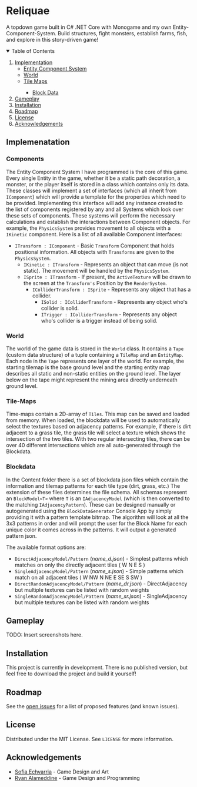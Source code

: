 <!--
[![Contributors][contributors-shield]][contributors-url]
[![Forks][forks-shield]][forks-url]
[![Stargazers][stars-shield]][stars-url]
[![Issues][issues-shield]][issues-url]
[![MIT License][license-shield]][license-url]
[![LinkedIn][linkedin-shield]][linkedin-url]
-->


# Reliquae

A topdown game built in C# .NET Core with Monogame and my own Entity-Component-System. Build structures, fight monsters, establish farms, fish, and explore in this story-driven game!

<!-- TABLE OF CONTENTS -->
<details open="open">
  <summary>Table of Contents</summary>
  <ol>
    <li><a href="#implementation">Implementation</a>
      <ul>
        <li><a href="#Components">Entity Component System</a></li>
        <li><a href="#world">World</a></li>
        <li><a href="#tilemap">Tile Maps</a></li>
        <ul>
          <li><a href="#blockdata">Block Data</a></li>
        </ul>
      </ul>
    </li>
    <li><a href="#gameplay">Gameplay</a></li>
    <li><a href="#installation">Installation</a></li>
    <li><a href="#roadmap">Roadmap</a></li>
    <li><a href="#license">License</a></li>
    <li><a href="#acknowledgements">Acknowledgements</a></li>
  </ol>
</details>


## Implemenatation

### Components

The Entity Component System I have programmed is the core of this game. Every single Entity in the game, whether it be a static path decoration, a monster, or the player itself is stored in a class which contains only its data. These classes will implement a set of interfaces (which all inherit from `IComponent`) which will provide a template for the properties which need to be provided. Implementing this interface will add any instance created to the list of components registered by any and all Systems which look over these sets of components. These systems will perform the necessary calculations and establish the interactions between Component objects. For example, the `PhysicsSystem` provides movement to all objects with a `IKinetic` component. Here is a list of all available Component interfaces:

  - `ITransform : IComponent` - Basic `Transform` Component that holds positional information. All objects with `Transforms` are given to the `PhysicsSystem`.
    - `IKinetic : ITransform` - Represents an object that can move (is not static). The movement will be handled by the `PhysicsSystem`.
    - `ISprite : ITransform` - If present, the `ActiveTexture` will be drawn to the screen at the `Transform's` Position by the `RenderSystem`.
      - `IColliderTransform : ISprite` - Represents any object that has a collider.
        - `ISolid : IColliderTransform` - Represents any object who's collider is solid.
        - `ITrigger : IColliderTransform` - Represents any object who's collider is a trigger instead of being solid.

### World

The world of the game data is stored in the `World` class. It contains a `Tape` (custom data structure) of a tuple containing a `TileMap` and an `EntityMap`.
Each node in the `Tape` represents one layer of the world. For example, the starting tilemap is the base ground level and the starting entity map describes all static and non-static entities on the ground level. The layer below on the tape might represent the mining area directly underneath ground level.

### Tile-Maps

Time-maps contain a 2D-array of `Tiles`. This map can be saved and loaded from memory. 
When loaded, the blockdata will be used to automatically select the textures based on adjacency patterns.
For example, if there is dirt adjacent to a grass tile, the grass tile will select a texture which shows the intersection of the two tiles.
With two regular intersecting tiles, there can be over 40 different intersections which are all auto-generated through the Blockdata.

### Blockdata

In the Content folder there is a set of blockdata json files which contain the information and tilemap patterns for each tile type (dirt, grass, etc.)
The extension of these files determines the file schema. All schemas represent an `BlockModel<T>` where `T` is an `IAdjacencyModel` (which is then converted to the matching `IAdjacencyPattern`). These can be designed manually or autogenerated using the `BlockDataGenerator` Console App by simply providing it with a pattern template bitmap. The algorithm will look at all the 3x3 patterns in order and will prompt the user for the Block Name for
each unique color it comes across in the patterns. It will output a generated pattern json.

The available format options are:

 - `DirectAdjacencyModel/Pattern` (*name_d.json*) - Simplest patterns which matches on only the directly adjacent tiles ( W N E S )
 - `SingleAdjacencyModel/Pattern` (*name_s.json*) - Simple patterns which match on all adjacent tiles ( W NW N NE E SE S SW )
 - `DirectRandomAdjacencyModel/Pattern` (*name_dr.json*) - DirectAdjacency but multiple textures can be listed with random weights
 - `SingleRandomAdjacencyModel/Pattern` (*name_sr.json*) - SingleAdjacency but multiple textures can be listed with random weights

## Gameplay

TODO: Insert screenshots here.

## Installation

This project is currently in development. There is no published version, but feel free to download the project and build it yourself!

## Roadmap

See the [open issues](https://github.com/RyanAlameddine/Reliquae/issues) for a list of proposed features (and known issues).

## License

Distributed under the MIT License. See `LICENSE` for more information.

## Acknowledgements
* [Sofia Echvarria](https://github.com/21EchavarriaS) - Game Design and Art
* [Ryan Alameddine](https://github.com/RyanAlameddine) - Game Design and Programming
